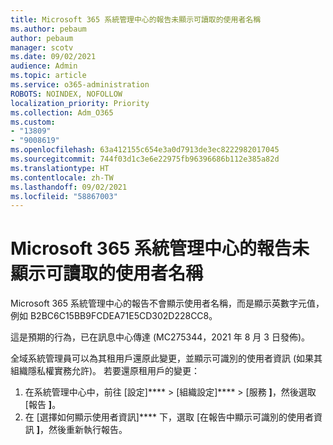 ```yaml
---
title: Microsoft 365 系統管理中心的報告未顯示可讀取的使用者名稱
ms.author: pebaum
author: pebaum
manager: scotv
ms.date: 09/02/2021
audience: Admin
ms.topic: article
ms.service: o365-administration
ROBOTS: NOINDEX, NOFOLLOW
localization_priority: Priority
ms.collection: Adm_O365
ms.custom:
- "13809"
- "9008619"
ms.openlocfilehash: 63a412155c654e3a0d7913de3ec8222982017045
ms.sourcegitcommit: 744f03d1c3e6e22975fb96396686b112e385a82d
ms.translationtype: HT
ms.contentlocale: zh-TW
ms.lasthandoff: 09/02/2021
ms.locfileid: "58867003"
---
```

# <a name="reports-in-microsoft-365-admin-center-do-not-show-readable-username"></a>Microsoft 365 系統管理中心的報告未顯示可讀取的使用者名稱

Microsoft 365 系統管理中心的報告不會顯示使用者名稱，而是顯示英數字元值，例如 B2BC6C15BB9FCDEA71E5CD302D228CC8。

這是預期的行為，已在訊息中心傳達 (MC275344，2021 年 8 月 3 日發佈)。 

全域系統管理員可以為其租用戶還原此變更，並顯示可識別的使用者資訊 (如果其組織隱私權實務允許)。 若要還原租用戶的變更：

1. 在系統管理中心中，前往 [設定]**** >  [組織設定]**** >  [服務 **]**，然後選取 [報告 **]**。 
1. 在 [選擇如何顯示使用者資訊]**** 下，選取 [在報告中顯示可識別的使用者資訊 **]**，然後重新執行報告。